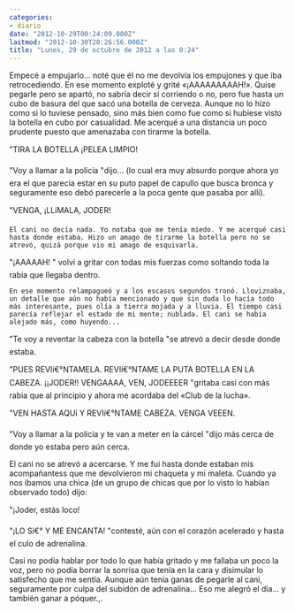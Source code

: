 ```yaml
---
categories:
- diario
date: "2012-10-29T00:24:09.000Z"
lastmod: "2012-10-30T20:26:56.000Z"
title: "Lunes, 29 de octubre de 2012 a las 0:24"
---
```


Empecé a empujarlo... noté que él no me devolví­a los empujones y que iba retrocediendo. En ese momento exploté y grité «¡AAAAAAAAAH!». Quise pegarle pero se apartó, no sabrí­a decir si corriendo o no, pero fue hasta un cubo de basura del que sacó una botella de cerveza. Aunque no lo hizo como si lo tuviese pensado, sino más bien como fue como si hubiese visto la botella en cubo por casualidad. Me acerqué a una distancia un poco prudente puesto que amenazaba con tirarme la botella.


"TIRA LA BOTELLA ¡PELEA LIMPIO!

"Voy a llamar a la policí­a "dijo... (lo cual era muy absurdo porque ahora yo era el que parecí­a estar en su puto papel de capullo que busca bronca y seguramente eso debó parecerle a la poca gente que pasaba por allí­).

"VENGA, ¡LLíMALA, JODER!

    El cani no decí­a nada. Yo notaba que me tení­a miedo. Y me acerqué casi hasta donde estaba. Hizo un amago de tirarme la botella pero no se atrevó, quizá porque vio mi amago de esquivarla. 

"¡AAAAAH! " volví­ a gritar con todas mis fuerzas como soltando toda la rabia que llegaba dentro.

    En ese momento relampagueó y a los escasos segundos tronó. Lloviznaba, un detalle que aún no habí­a mencionado y que sin duda lo hací­a todo más interesante, pues olí­a a tierra mojada y a lluvia. El tiempo casi parecí­a reflejar el estado de mi mente; nublada. El cani se habí­a alejado más, como huyendo...

"Te voy a reventar la cabeza con la botella "se atrevó a decir desde donde estaba.

"PUES REVIí€°NTAMELA. REVIí€°NTAME LA PUTA BOTELLA EN LA CABEZA. ¡¡JODER!! VENGAAAA, VEN, JODEEEER "gritaba casi con más rabia que al principio y ahora me acordaba del «Club de la lucha».

"VEN HASTA AQUí Y REVIí€°NTAME CABEZA. VENGA VEEEN.

"Voy a llamar a la policí­a y te van a meter en la cárcel "dijo más cerca de donde yo estaba pero aún cerca.

El cani no se atrevó a acercarse. Y me fui hasta donde estaban mis acompañantess que me devolvieron mi chaqueta y mi maleta. Cuando ya nos í­bamos una chica (de un grupo de chicas que por lo visto lo habí­an observado todo) dijo:

"¡Joder, estás loco!

"¡LO Sí€° Y ME ENCANTA! "contesté, aún con el corazón acelerado y hasta el culo de adrenalina.

Casi no podí­a hablar por todo lo que habí­a gritado y me fallaba un poco la voz, pero no podí­a borrar la sonrisa que tení­a en la cara y disimular lo satisfecho que me sentí­a. Aunque aún tení­a ganas de pegarle al cani, seguramente por culpa del subidón de adrenalina... Eso me alegró el dí­a... y también ganar a póquer.,.